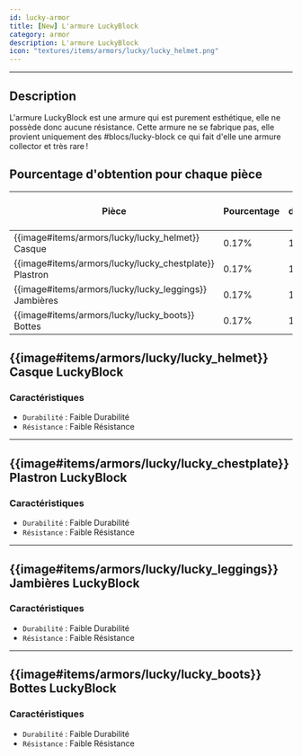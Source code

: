 ```yaml
---
id: lucky-armor
title: [New] L'armure LuckyBlock
category: armor
description: L'armure LuckyBlock
icon: "textures/items/armors/lucky/lucky_helmet.png"
---
```

___

## Description 

L'armure LuckyBlock est une armure qui est purement esthétique, elle ne possède donc aucune résistance. Cette armure ne se fabrique pas, elle provient uniquement des #blocs/lucky-block ce qui fait d'elle une armure collector et très rare !

## Pourcentage d'obtention pour chaque pièce
| Pièce                                                     | Pourcentage | Nombre d'ouverture moyen |
|-----------------------------------------------------------|-------------|--------------------------|
| {{image#items/armors/lucky/lucky_helmet}} Casque  	       | 0.17%	       | 1/588                    |
| {{image#items/armors/lucky/lucky_chestplate}} Plastron  	 | 0.17%	       | 1/588 	                  |
| {{image#items/armors/lucky/lucky_leggings}} Jambières  	  | 0.17%	       | 1/588 	                  |
| {{image#items/armors/lucky/lucky_boots}} Bottes  	        | 0.17%	       | 1/588 	                  |

## {{image#items/armors/lucky/lucky_helmet}} Casque LuckyBlock

### Caractéristiques

- ``Durabilité`` : Faible Durabilité
- ``Résistance`` : Faible Résistance
---

## {{image#items/armors/lucky/lucky_chestplate}} Plastron LuckyBlock

### Caractéristiques

- ``Durabilité`` : Faible Durabilité
- ``Résistance`` : Faible Résistance
---

## {{image#items/armors/lucky/lucky_leggings}} Jambières LuckyBlock

### Caractéristiques

- ``Durabilité`` : Faible Durabilité
- ``Résistance`` : Faible Résistance
---

## {{image#items/armors/lucky/lucky_boots}} Bottes LuckyBlock

### Caractéristiques

- ``Durabilité`` : Faible Durabilité
- ``Résistance`` : Faible Résistance
